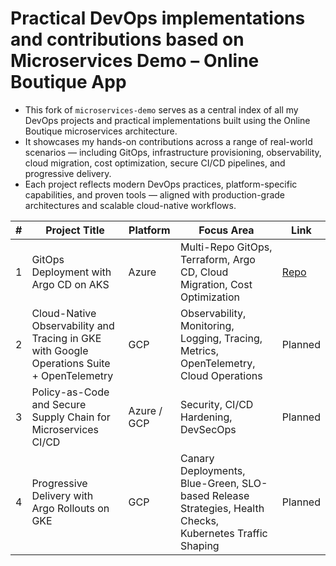 # Practical DevOps implementations and contributions based on Microservices Demo – Online Boutique App

- This fork of `microservices-demo` serves as a central index of all my DevOps projects and practical implementations built using the Online Boutique microservices architecture.
- It showcases my hands-on contributions across a range of real-world scenarios — including GitOps, infrastructure provisioning, observability, cloud migration, cost optimization, secure CI/CD pipelines, and progressive delivery.
- Each project reflects modern DevOps practices, platform-specific capabilities, and proven tools — aligned with production-grade architectures and scalable cloud-native workflows.


| # | Project Title | Platform | Focus Area | Link |
|---|---------------|----------|-------------|------|
| 1 | GitOps Deployment with Argo CD on AKS | Azure | Multi-Repo GitOps, Terraform, Argo CD, Cloud Migration, Cost Optimization | [Repo](https://github.com/DimitryZH/azure-argocd-online-shop) |
| 2 | Cloud-Native Observability and Tracing in GKE with Google Operations Suite + OpenTelemetry | GCP | Observability, Monitoring, Logging, Tracing, Metrics, OpenTelemetry, Cloud Operations | Planned |
| 3 | Policy-as-Code and Secure Supply Chain for Microservices CI/CD | Azure / GCP | Security, CI/CD Hardening,  DevSecOps | Planned |
| 4 | Progressive Delivery with Argo Rollouts on GKE | GCP | Canary Deployments, Blue-Green, SLO-based Release Strategies, Health Checks, Kubernetes Traffic Shaping | Planned |
